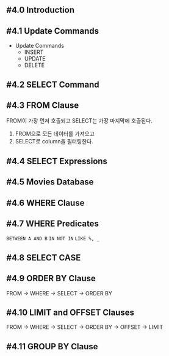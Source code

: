 ## #4.0 Introduction

## #4.1 Update Commands
- Update Commands
	- INSERT
	- UPDATE
	- DELETE

## #4.2 SELECT Command

## #4.3 FROM Clause

FROM이 가장 먼저 호출되고
SELECT는 가장 마지막에 호출된다.
1. FROM으로 모든 데이터를 가져오고
2. SELECT로 column을 필터링한다.

## #4.4 SELECT Expressions

## #4.5 Movies Database

## #4.6 WHERE Clause

## #4.7 WHERE Predicates
`BETWEEN A AND B`
`IN NOT IN`
`LIKE %, _`

## #4.8 SELECT CASE

## #4.9 ORDER BY Clause
FROM -> WHERE -> SELECT -> ORDER BY
## #4.10 LIMIT and OFFSET Clauses
FROM -> WHERE -> SELECT -> ORDER BY -> OFFSET -> LIMIT
## #4.11 GROUP BY Clause
